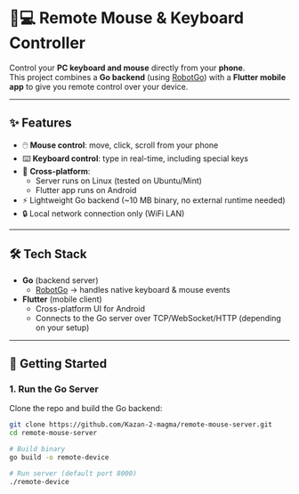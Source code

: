 # 📱💻 Remote Mouse & Keyboard Controller

Control your **PC keyboard and mouse** directly from your **phone**.  
This project combines a **Go backend** (using [RobotGo](https://github.com/go-vgo/robotgo)) with a **Flutter mobile app** to give you remote control over your device.

---

## ✨ Features
- 🖱️ **Mouse control**: move, click, scroll from your phone
- ⌨️ **Keyboard control**: type in real-time, including special keys
- 📡 **Cross-platform**:  
  - Server runs on Linux (tested on Ubuntu/Mint)  
  - Flutter app runs on Android
- ⚡ Lightweight Go backend (~10 MB binary, no external runtime needed)
- 🔒 Local network connection only (WiFi LAN)

---

## 🛠️ Tech Stack
- **Go** (backend server)
  - [RobotGo](https://github.com/go-vgo/robotgo) → handles native keyboard & mouse events
- **Flutter** (mobile client)
  - Cross-platform UI for Android
  - Connects to the Go server over TCP/WebSocket/HTTP (depending on your setup)

---

## 🚀 Getting Started

### 1. Run the Go Server
Clone the repo and build the Go backend:
```bash
git clone https://github.com/Kazan-2-magma/remote-mouse-server.git
cd remote-mouse-server

# Build binary
go build -o remote-device

# Run server (default port 8000)
./remote-device
